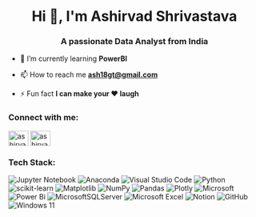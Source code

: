 <h1 align="center">Hi 👋, I'm Ashirvad Shrivastava</h1>
<h3 align="center">A passionate Data Analyst from India</h3>

- 🌱 I’m currently learning **PowerBI**

- 📫 How to reach me **ash18gt@gmail.com**

- ⚡ Fun fact **I can make your ❤️ laugh**

<h3 align="left">Connect with me:</h3>
<p align="left">
<a href="https://linkedin.com/in/ashirvadstva" target="blank"><img align="center" src="https://raw.githubusercontent.com/rahuldkjain/github-profile-readme-generator/master/src/images/icons/Social/linked-in-alt.svg" alt="ashirvadstva" height="30" width="40" /></a>
<a href="https://instagram.com/ashirvadstva" target="blank"><img align="center" src="https://raw.githubusercontent.com/rahuldkjain/github-profile-readme-generator/master/src/images/icons/Social/instagram.svg" alt="ashirvadstva" height="30" width="40" /></a>
</p>

<h3 align="left">Tech Stack:</h3>

![Jupyter Notebook](https://img.shields.io/badge/jupyter-%23FA0F00.svg?style=flat-square&logo=jupyter&logoColor=white)
![Anaconda](https://img.shields.io/badge/Anaconda-%2344A833.svg?style=flat-square&logo=anaconda&logoColor=white) 
![Visual Studio Code](https://img.shields.io/badge/Visual%20Studio%20Code-0078d7.svg?style=flat-square&logo=visual-studio-code&logoColor=white)
![Python](https://img.shields.io/badge/python-3670A0?style=flat-square&logo=python&logoColor=ffdd54) 
![scikit-learn](https://img.shields.io/badge/scikit--learn-%23F7931E.svg?style=flat-square&logo=scikit-learn&logoColor=white)
![Matplotlib](https://img.shields.io/badge/Matplotlib-%23ffffff.svg?style=flat-square&logo=Matplotlib&logoColor=Black) 
![NumPy](https://img.shields.io/badge/numpy-%23013243.svg?style=flat-square&logo=numpy&logoColor=white) 
![Pandas](https://img.shields.io/badge/pandas-%23150458.svg?style=flat-square&logo=pandas&logoColor=white) 
![Plotly](https://img.shields.io/badge/Plotly-%233F4F75.svg?style=flat-square&logo=plotly&logoColor=white) 
![Microsoft](https://img.shields.io/badge/Microsoft-0078D4?style=flat-square&logo=microsoft&logoColor=white)
![Power Bi](https://img.shields.io/badge/power_bi-F2C811?style=flat-square&logo=powerbi&logoColor=black) 
![MicrosoftSQLServer](https://img.shields.io/badge/Microsoft%20SQL%20Server-CC2927?style=flat-square&logo=microsoft%20sql%20server&logoColor=white) 
![Microsoft Excel](https://img.shields.io/badge/Microsoft_Excel-217346?style=flat-square&logo=microsoft-excel&logoColor=white)
![Notion](https://img.shields.io/badge/Notion-%23000000.svg?style=flat-square&logo=notion&logoColor=white)
![GitHub](https://img.shields.io/badge/github-%23121011.svg?style=flat-square&logo=github&logoColor=white)
![Windows 11](https://img.shields.io/badge/Windows%2011-%230079d5.svg?style=flat-square&logo=Windows%2011&logoColor=white)

